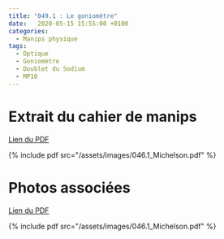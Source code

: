 ```yaml
---
title: "049.1 : Le goniomètre"
date:   2020-05-15 15:55:00 +0100
categories:
  - Manips physique
tags:
  - Optique
  - Goniomètre
  - Doublet du Sodium
  - MP10
---
```


# Extrait du cahier de manips

[Lien du PDF](/assets/images/046.1_Michelson.pdf)

{% include pdf src="/assets/images/046.1_Michelson.pdf" %}

# Photos associées

[Lien du PDF](/assets/images/046.1_Michelson.pdf)

{% include pdf src="/assets/images/046.1_Michelson.pdf" %}
